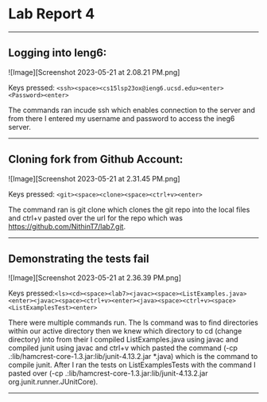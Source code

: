 # Lab Report 4
---
## Logging into Ieng6:
![Image][Screenshot 2023-05-21 at 2.08.21 PM.png]

Keys pressed: ```<ssh><space><cs15lsp23ox@ieng6.ucsd.edu><enter><Password><enter>```

The commands ran incude ssh which enables connection to the server and from there I entered my username and password to access the ineg6 server.

---
## Cloning fork from Github Account:
![Image][Screenshot 2023-05-21 at 2.31.45 PM.png]

Keys pressed: ```<git><space><clone><space><ctrl+v><enter>```

The command ran is git clone which clones the git repo into the local files and ctrl+v pasted over the url for the repo which was https://github.com/NithinT7/lab7.git. 

---
## Demonstrating the tests fail
![Image][Screenshot 2023-05-21 at 2.36.39 PM.png]

Keys pressed:```<ls><cd><space><lab7><javac><space><ListExamples.java><enter><javac><space><ctrl+v><enter><java><space><ctrl+v><space><ListExamplesTest><enter>```

There were multiple commands run. The ls command was to find directories within our active directory then we knew which directory to cd (change directory) into from their I compiled ListExamples.java using javac and compiled junit using javac and ctrl+v which pasted the command (-cp .:lib/hamcrest-core-1.3.jar:lib/junit-4.13.2.jar *.java) which is the command to compile junit. After I ran the tests on ListExamplesTests with the command I pasted over (-cp .:lib/hamcrest-core-1.3.jar:lib/junit-4.13.2.jar org.junit.runner.JUnitCore).

---



